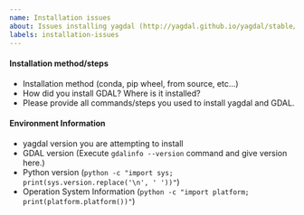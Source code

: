 ```yaml
---
name: Installation issues
about: Issues installing yagdal (http://yagdal.github.io/yagdal/stable/installation.html)
labels: installation-issues
---
```


<!-- Please search existing issues to avoid creating duplicates. -->

#### Installation method/steps
 - Installation method (conda, pip wheel, from source, etc...)
 - How did you install GDAL? Where is it installed?
 - Please provide all commands/steps you used to install yagdal and GDAL.

#### Environment Information
 - yagdal version you are attempting to install
 - GDAL version (Execute `gdalinfo --version` command and give version here.)
 - Python version (`python -c "import sys; print(sys.version.replace('\n', ' '))"`)
 - Operation System Information (`python -c "import platform; print(platform.platform())"`)
